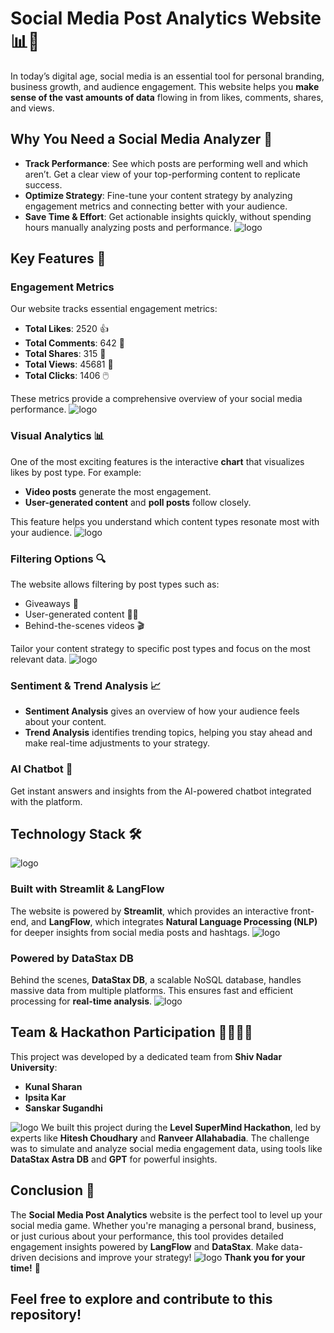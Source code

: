 # Social Media Post Analytics Website 📊📱

In today’s digital age, social media is an essential tool for personal branding, business growth, and audience engagement. This website helps you **make sense of the vast amounts of data** flowing in from likes, comments, shares, and views.

## Why You Need a Social Media Analyzer 🤔

- **Track Performance**: See which posts are performing well and which aren’t. Get a clear view of your top-performing content to replicate success.
- **Optimize Strategy**: Fine-tune your content strategy by analyzing engagement metrics and connecting better with your audience.
- **Save Time & Effort**: Get actionable insights quickly, without spending hours manually analyzing posts and performance.
![logo](https://github.com/Kunal-sharan/social_analyzer/blob/main/Images%20-/4.jpeg)
## Key Features 🚀

### Engagement Metrics
Our website tracks essential engagement metrics:
- **Total Likes**: 2520 👍
- **Total Comments**: 642 💬
- **Total Shares**: 315 🔁
- **Total Views**: 45681 👀
- **Total Clicks**: 1406 🖱️

These metrics provide a comprehensive overview of your social media performance.
![logo](https://github.com/Kunal-sharan/social_analyzer/blob/main/Images%20-/1.jpeg)
### Visual Analytics 📊
One of the most exciting features is the interactive **chart** that visualizes likes by post type. For example:
- **Video posts** generate the most engagement.
- **User-generated content** and **poll posts** follow closely.

This feature helps you understand which content types resonate most with your audience.
![logo](https://github.com/Kunal-sharan/social_analyzer/blob/main/Images%20-/3.jpeg)
### Filtering Options 🔍
The website allows filtering by post types such as:
- Giveaways 🎁
- User-generated content 🙋‍♂️
- Behind-the-scenes videos 🎬

Tailor your content strategy to specific post types and focus on the most relevant data.
![logo](https://github.com/Kunal-sharan/social_analyzer/blob/main/Images%20-/langflow_ss_1.png)
### Sentiment & Trend Analysis 📈
- **Sentiment Analysis** gives an overview of how your audience feels about your content.
- **Trend Analysis** identifies trending topics, helping you stay ahead and make real-time adjustments to your strategy.

### AI Chatbot 🤖
Get instant answers and insights from the AI-powered chatbot integrated with the platform.

## Technology Stack 🛠️
![logo](https://github.com/Kunal-sharan/social_analyzer/blob/main/Images%20-/langflow_ss_1.png)
### Built with Streamlit & LangFlow
The website is powered by **Streamlit**, which provides an interactive front-end, and **LangFlow**, which integrates **Natural Language Processing (NLP)** for deeper insights from social media posts and hashtags.
![logo](https://github.com/Kunal-sharan/social_analyzer/blob/main/Images%20-/langflow_ss_2.png)

### Powered by DataStax DB
Behind the scenes, **DataStax DB**, a scalable NoSQL database, handles massive data from multiple platforms. This ensures fast and efficient processing for **real-time analysis**.
![logo](https://github.com/Kunal-sharan/social_analyzer/blob/main/Images%20-/boy.jpg)
## Team & Hackathon Participation 👩‍💻👨‍💻

This project was developed by a dedicated team from **Shiv Nadar University**:
- **Kunal Sharan**
- **Ipsita Kar**
- **Sanskar Sugandhi**

![logo](https://github.com/Kunal-sharan/social_analyzer/blob/main/Images%20-/file.jpg)
We built this project during the **Level SuperMind Hackathon**, led by experts like **Hitesh Choudhary** and **Ranveer Allahabadia**. The challenge was to simulate and analyze social media engagement data, using tools like **DataStax Astra DB** and **GPT** for powerful insights.

## Conclusion 🎯

The **Social Media Post Analytics** website is the perfect tool to level up your social media game. Whether you're managing a personal brand, business, or just curious about your performance, this tool provides detailed engagement insights powered by **LangFlow** and **DataStax**. Make data-driven decisions and improve your strategy!
![logo](https://github.com/Kunal-sharan/social_analyzer/blob/main/Images%20-/better.webp)
**Thank you for your time!** 🙏

## Feel free to explore and contribute to this repository!
